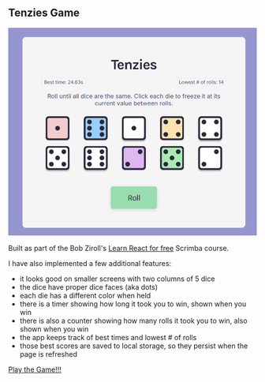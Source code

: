 ## Tenzies Game

![Preview](https://github.com/Aryaman-Chauhan/Tenzies/blob/main/public/TenziesSS.png)

Built as part of the Bob Ziroll's [Learn React for free](https://scrimba.com/learn/learnreact) Scrimba course.

I have also implemented a few additional features: 
- it looks good on smaller screens with two columns of 5 dice
- the dice have proper dice faces (aka dots)
- each die has a different color when held
- there is a timer showing how long it took you to win, shown when you win
- there is also a counter showing how many rolls it took you to win, also shown when you win
- the app keeps track of best times and lowest # of rolls
- those best scores are saved to local storage, so they persist when the page is refreshed

[Play the Game!!!](https://Aryaman-Chauhan/github.io/Tenzies)
